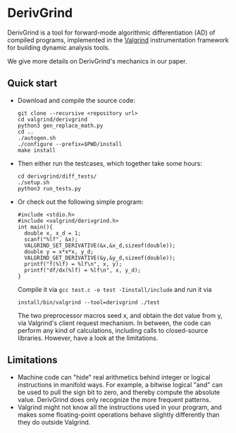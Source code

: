 # DerivGrind

DerivGrind is a tool for forward-mode algorithmic differentiation (AD) 
of compiled programs, implemented in the [Valgrind](https://valgrind.org/)
instrumentation framework for building dynamic analysis tools. 

We give more details on DerivGrind's mechanics in our paper.

## Quick start
- Download and compile the source code:

      git clone --recursive <repository url>
      cd valgrind/derivgrind
      python3 gen_replace_math.py
      cd ..
      ./autogen.sh
      ./configure --prefix=$PWD/install
      make install
- Then either run the testcases, which together take some hours:

      cd derivgrind/diff_tests/
      ./setup.sh
      python3 run_tests.py
- Or check out the following simple program:
      
      #include <stdio.h>
      #include <valgrind/derivgrind.h>
      int main(){
        double x, x_d = 1;
        scanf("%lf", &x);
        VALGRIND_SET_DERIVATIVE(&x,&x_d,sizeof(double));
        double y = x*x*x, y_d;
        VALGRIND_GET_DERIVATIVE(&y,&y_d,sizeof(double));
        printf("f(%lf) = %lf\n", x, y);
        printf("df/dx(%lf) = %lf\n", x, y_d);
      }
  Compile it via `gcc test.c -o test -Iinstall/include` and run it via
   
      install/bin/valgrind --tool=derivgrind ./test
  The two preprocessor macros seed x, and obtain the dot value from y, 
  via Valgrind's client request mechanism. In between, the code can 
  perform any kind of calculations, including calls to closed-source libraries.
  However, have a look at the limitations.

## Limitations
- Machine code can "hide" real arithmetics behind integer or logical instructions 
  in manifold ways. For example, a bitwise logical "and" can be used to pull the
  sign bit to zero, and thereby compute the absolute value. DerivGrind does only
  recognize the more frequent patterns.
- Valgrind might not know all the instructions used in your program, and makes 
  some floating-point operations behave slightly differently than they do outside
  Valgrind.

